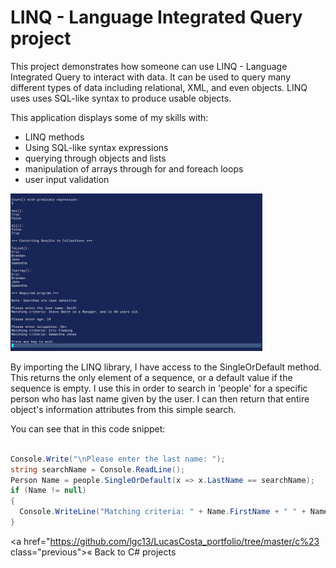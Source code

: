 # LINQ - Language Integrated Query project

<!-- Project BIO -->
This project demonstrates how someone can use LINQ - Language Integrated Query to interact with data. It can be used to query many different types of data including relational, XML, and even objects. LINQ uses uses SQL-like syntax to produce usable objects.

This application displays some of my skills with:

- LINQ methods
- Using SQL-like syntax expressions
- querying through objects and lists
- manipulation of arrays through for and foreach loops
- user input validation

<!-- Screenshots -->
<img src="img/program.png" width= 80% length= 80%>

<!-- Code explanation -->
By importing the LINQ library, I have access to the SingleOrDefault method. This returns the only element of a sequence, or a default value if the sequence is empty. I use this in order to search in 'people' for a specific person who has last name given by the user. I can then return that entire object's information attributes from this simple search.

<!-- Code snippet -->
You can see that in this code snippet:

```c#

Console.Write("\nPlease enter the last name: ");
string searchName = Console.ReadLine();
Person Name = people.SingleOrDefault(x => x.LastName == searchName);
if (Name != null)
{
  Console.WriteLine("Matching criteria: " + Name.FirstName + " " + Name.LastName + " is a " + Name.Occupation + ", and is " + Name.Age + " years old.");
}

```

<!-- Back to Projects folder -->
<a href="https://github.com/lgc13/LucasCosta_portfolio/tree/master/c%23 class="previous">&laquo; Back to C# projects</a>
